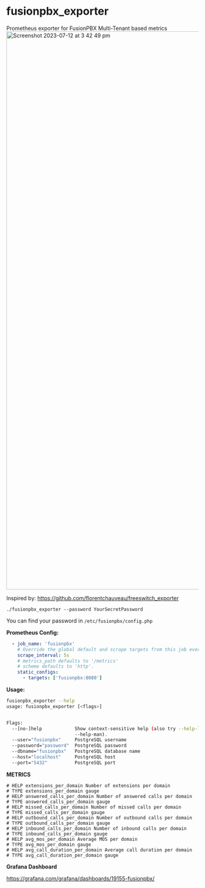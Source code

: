 # fusionpbx_exporter
Prometheus exporter for FusionPBX Multi-Tenant based metrics
<img width="1459" alt="Screenshot 2023-07-12 at 3 42 49 pm" src="https://github.com/ngn-au/fusionpbx_exporter/assets/107200645/28feda6d-fcc6-48b0-b6fd-7625b8d48fd4">

Inspired by: https://github.com/florentchauveau/freeswitch_exporter

`./fusionpbx_exporter --password YourSecretPassword`

You can find your password in `/etc/fusionpbx/config.php`



**Prometheus Config:**

```yaml
  - job_name: 'fusionpbx'
    # Override the global default and scrape targets from this job every 5 seconds.
    scrape_interval: 5s
    # metrics_path defaults to '/metrics'
    # scheme defaults to 'http'.
    static_configs:
      - targets: ['fusionpbx:8080']
```


**Usage:**
```bash
fusionpbx_exporter --help
usage: fusionpbx_exporter [<flags>]


Flags:
  --[no-]help            Show context-sensitive help (also try --help-long and
                         --help-man).
  --user="fusionpbx"     PostgreSQL username
  --password="password"  PostgreSQL password
  --dbname="fusionpbx"   PostgreSQL database name
  --host="localhost"     PostgreSQL host
  --port="5432"          PostgreSQL port

```
**METRICS**
```
# HELP extensions_per_domain Number of extensions per domain
# TYPE extensions_per_domain gauge
# HELP answered_calls_per_domain Number of answered calls per domain
# TYPE answered_calls_per_domain gauge
# HELP missed_calls_per_domain Number of missed calls per domain
# TYPE missed_calls_per_domain gauge
# HELP outbound_calls_per_domain Number of outbound calls per domain
# TYPE outbound_calls_per_domain gauge
# HELP inbound_calls_per_domain Number of inbound calls per domain
# TYPE inbound_calls_per_domain gauge
# HELP avg_mos_per_domain Average MOS per domain
# TYPE avg_mos_per_domain gauge
# HELP avg_call_duration_per_domain Average call duration per domain
# TYPE avg_call_duration_per_domain gauge
```
**Grafana Dashboard**

https://grafana.com/grafana/dashboards/19155-fusionpbx/
